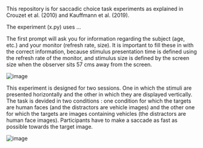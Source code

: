 This repository is for saccadic choice task experiments as explained in Crouzet et al. (2010) and Kauffmann et al. (2019).

The experiment (x.py) uses ...

The first prompt will ask you for information regarding the subject (age, etc.) and your monitor (refresh rate, size). It is important to fill these in with the correct information, because stimulus presentation time is defined using the refresh rate of the monitor, and stimulus size is defined by the screen size when the observer sits 57 cms away from the screen.

![image](https://github.com/MariusGrandjean/Saccadic_choice/assets/114002944/b2cca93e-d9b0-4125-8868-b8b882693757)


This experiment is designed for two sessions. One in which the stimuli are presented horizontally and the other in which they are displayed vertically. The task is devided in two conditions : one condition for which the targets are human faces (and the distractors are vehicle images) and the other one for which the targets are images containing vehicles (the distractors are human face images). Participants have to make a saccade as fast as possible towards the target image.

![image](https://github.com/MariusGrandjean/Saccadic_choice/assets/114002944/bb3cdf68-6bf2-476c-9d6c-f6eef0e9da60)
